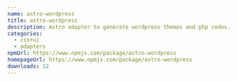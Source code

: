 ```yaml
---
name: astro-wordpress
title: astro-wordpress
description: Astro adapter to generate wordpress themes and php codes.
categories:
  - css+ui
  - adapters
npmUrl: https://www.npmjs.com/package/astro-wordpress
homepageUrl: https://www.npmjs.com/package/astro-wordpress
downloads: 12
---
```

